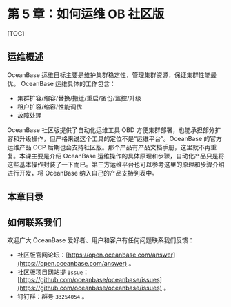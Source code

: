 # 第 5 章：如何运维 OB 社区版

[TOC]

## 运维概述

OceanBase 运维目标主要是维护集群稳定性，管理集群资源，保证集群性能最优。
OceanBase 运维具体的工作包含：
+ 集群扩容/缩容/替换/搬迁/重启/备份/监控/升级
+ 租户扩容/缩容/性能调优
+ 故障处理

OceanBase 社区版提供了自动化运维工具 OBD 方便集群部署，也能承担部分扩容和升级操作，但严格来说这个工具的定位不是“运维平台”。OceanBase 的官方运维产品 OCP 后期也会支持社区版。那个产品有产品文档手册，这里就不再重复。本课主要是介绍 OceanBase 运维操作的具体原理和步骤，自动化产品只是将这些基本操作封装了一下而已。第三方运维平台也可以参考这里的原理和步骤介绍进行开发，将 OceanBase 纳入自己的产品支持列表中。

## 本章目录


## 如何联系我们

欢迎广大 OceanBase 爱好者、用户和客户有任何问题联系我们反馈：

+ 社区版官网论坛：[https://open.oceanbase.com/answer](https://open.oceanbase.com/answer) 。
+ 社区版项目网站提 `Issue`：[https://github.com/oceanbase/oceanbase/issues](https://github.com/oceanbase/oceanbase/issues) 。
+ 钉钉群：群号 `33254054` 。
